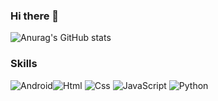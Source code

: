 ### Hi there 👋




![Anurag's GitHub stats](https://github-readme-stats.vercel.app/api?username=youGwang&show_icons=true&theme=radical)


### Skills
<img alt="Android" src ="https://img.shields.io/badge/Android-3DDC84.svg?&style=for-the-badge&logo=Android&logoColor=black"/><img alt="Html" src ="https://img.shields.io/badge/HTML-E34F26.svg?&style=for-the-badge&logo=HTML5&logoColor=white"/> <img alt="Css" src ="https://img.shields.io/badge/CSS3-1572B6.svg?&style=for-the-badge&logo=CSS3&logoColor=white"/> <img alt="JavaScript" src ="https://img.shields.io/badge/JavaScriipt-F7DF1E.svg?&style=for-the-badge&logo=JavaScript&logoColor=black"/> <img alt="Python" src ="https://img.shields.io/badge/Python-3776AB.svg?&style=for-the-badge&logo=Python&logoColor=white"/>




